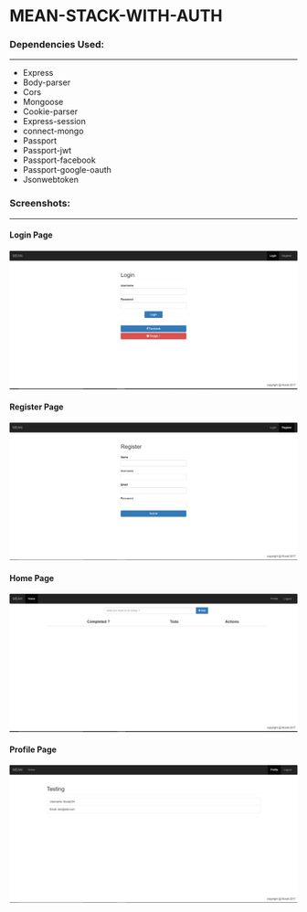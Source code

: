 # MEAN-STACK-WITH-AUTH

### Dependencies Used:
----------------------
* Express
* Body-parser
* Cors
* Mongoose
* Cookie-parser
* Express-session
* connect-mongo
* Passport
* Passport-jwt
* Passport-facebook
* Passport-google-oauth
* Jsonwebtoken

### Screenshots:
----------------
#### Login Page
![alt text](https://raw.githubusercontent.com/chkrish9/MEAN-STACK-WITH-AUTH/master/Screenshots/Login.PNG)
#### Register Page
![alt text](https://raw.githubusercontent.com/chkrish9/MEAN-STACK-WITH-AUTH/master/Screenshots/Register.PNG)
#### Home Page
![alt text](https://raw.githubusercontent.com/chkrish9/MEAN-STACK-WITH-AUTH/master/Screenshots/Home.PNG)
#### Profile Page
![alt text](https://raw.githubusercontent.com/chkrish9/MEAN-STACK-WITH-AUTH/master/Screenshots/Profile.PNG)
